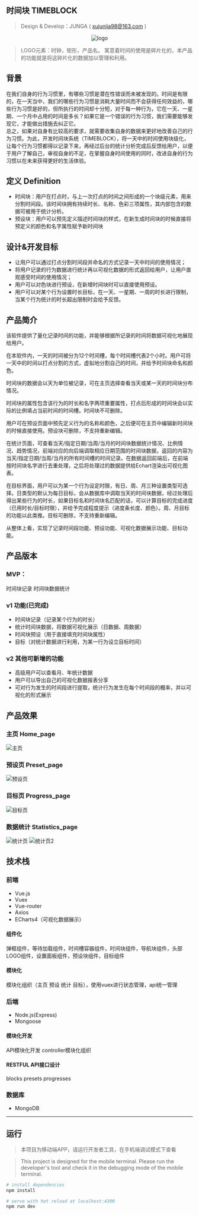 ## 时间块 TIMEBLOCK
> Design & Develop：JUNGA ( xujunjia98@163.com )

<div align=center>

![logo](./photos/logo.png)

</div>

> LOGO元素：时钟，矩形，产品名。 寓意着时间的使用是碎片化的，本产品的功能就是将这碎片化的数据加以管理和利用。

## 背景

 在我们自身的行为习惯里，有哪些习惯是潜在性错误而未被发现的。时间是有限的，在一天当中，我们的哪些行为习惯是消耗大量时间而不会获得任何效益的，哪些行为习惯是好的，但所执行的时间却十分短，对于每一种行为，它在一天、一星期、一个月中占用的时间是多长？如果它是一个错误的行为习惯，我们需要能够发现它，才能做出措施去纠正它。  
 总之，如果对自身有比较高的要求，就需要收集自身的数据来更好地改善自己的行为习惯。为此，开发时间块系统（TIMEBLOCK），将一天中的时间使用块级化，让每个行为习惯都得以记录下来，再经过后台的统计分析完成后反馈给用户，以便于用户了解自己，审视自身的不足，在掌握自身时间使用的同时，改进自身的行为习惯以在未来获得更好的生活体验。 

## 定义 Definition

- 时间块：用户在打点时，与上一次打点的时间之间形成的一个块级元素，用来分割时间段。该时间块拥有持续时长、名称、色彩三项属性，其内部包含的数据可被用于统计分析。
- 预设块：用户可以预先定义描述时间块的样式，在新生成时间块的时候直接将预定义的颜色和名字属性赋予新时间块

## 设计&开发目标
- 让用户可以通过打点分割时间段并命名的方式记录一天中时间的使用情况；
- 将用户记录的行为数据进行统计再以可视化数据的形式返回给用户，让用户直观感受时间的使用情况；
- 用户可以对色块进行预设，在新增时间块时可以直接使用预设。
- 用户可以对某个行为设置时长目标，在一天、一星期、一周的时长进行限制，当某个行为统计的时长超出限制时会给予反馈。

## 产品简介
该软件提供了量化记录时间的功能，并能够根据所记录的时间将数据可视化地展现给用户。

在本软件内，一天的时间被分为12个时间槽，每个时间槽代表2个小时。用户可将一天中的时间以打点分割的方式，虚拟地分割自己的时间，并给予时间块命名和颜色。

时间块的数据会以天为单位被记录，可在主页选择查看当天或某一天的时间块分布情况。

时间块的属性包含该行为的时长和名字两项重要属性，打点后形成的时间块会以实际的比例填占当前时间的时间槽。时间块不可删除。

用户可在预设页面中预先定义行为的名称和颜色，之后便可在主页中编辑新时间块的时候直接使用。预设块可删除，不支持重新编辑。

在统计页面，可查看当天/指定日期/当周/当月的时间块数据统计情况、比例情况、趋势情况，前端对应的向后端调取相应日期范围的时间块数据，返回的内容为当天/指定日期/当周/当月的所有时间槽的时间记录。在数据返回前端后，在前端按时间块名字进行去重处理，之后将处理过的数据提供给Echart渲染出可视化图表。

在目标界面，用户可以为某一个行为设定时限，有日、周、月三种设置类型可选择。日类型的默认为每日目标，会从数据库中调取当天的时间块数据，经过处理后得出某些行为的时长，如果目标名和时间块名匹配的话，可以计算目标的完成进度（已用时长/目标时限），并给予完成程度提示（进度条长度、颜色）。周、月目标的功能以此类推。目标可删除，不支持重新编辑。

从整体上看，实现了记录时间段功能、预设功能、可视化数据展示功能、目标功能。

## 产品版本
###  MVP：
时间块记录 时间块数据统计

### v1 功能(已完成)
- 时间块记录（记录某个行为的时长）
- 统计时间块数据，将数据可视化展示（日数据、周数据）
- 时间块预设（用于直接填充时间块属性）
- 目标（对统计数据进行利用，为某一行为设立目标时间）

### v2 其他可新增的功能
- 高级用户可以查看月、年统计数据
- 用户可以导出自己的可视化数据报表分享
- 可对行为发生的时间段进行提取，统计行为发生在每个时间段的概率，并以可视化的形式展示


## 产品效果

### 主页 Home_page
![主页](./photos/home_.png)

### 预设页 Preset_page
![预设页](./photos/preset_.png)

### 目标页 Progress_page
![目标页](./photos/progress_.png)

### 数据统计 Statistics_page
![统计页](./photos/echart1.png)
![统计页2](./photos/echart2.png)


## 技术栈

### 前端
- Vue.js
- Vuex
- Vue-router
- Axios
- ECharts4（可视化数据展示）

#### 组件化
弹框组件，等待加载组件，时间槽容器组件，时间块组件，导航块组件，头部LOGO组件，设置面板组件，预设块组件，目标组件
#### 模块化
模块化组织（主页 预设 统计 目标），使用vuex进行状态管理，api统一管理

### 后端
- Node.js(Express)
- Mongoose

#### 模块化开发
API模块化开发 controller模块化组织

#### RESTFUL API接口设计
blocks presets progresses

### 数据库
- MongoDB

---

## 运行
> 本项目为移动端APP，请运行开发者工具，在手机端调试模式下查看

> This project is designed for the mobile terminal. Please run the developer's tool and check it in the debugging mode of the mobile terminal.

``` bash
# install dependencies
npm install

# serve with hot reload at localhost:4300
npm run dev
```


